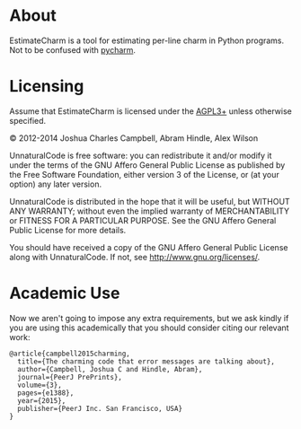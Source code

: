 # About

EstimateCharm is a tool for estimating per-line charm in Python programs. Not to
be confused with [pycharm](https://www.jetbrains.com/pycharm/).

# Licensing

Assume that EstimateCharm is licensed under the [AGPL3+](LICENSE) unless otherwise
specified.

&copy; 2012-2014 Joshua Charles Campbell, Abram Hindle, Alex Wilson

UnnaturalCode is free software: you can redistribute it and/or modify it under
the terms of the GNU Affero General Public License as published by the Free
Software Foundation, either version 3 of the License, or (at your option) any
later version.

UnnaturalCode is distributed in the hope that it will be useful, but WITHOUT
ANY WARRANTY; without even the implied warranty of MERCHANTABILITY or FITNESS
FOR A PARTICULAR PURPOSE.  See the GNU Affero General Public License for more
details.

You should have received a copy of the GNU Affero General Public License along
with UnnaturalCode.  If not, see <http://www.gnu.org/licenses/>.

# Academic Use

Now we aren't going to impose any extra requirements, but we ask kindly if you 
are using this academically that you should consider citing our relevant work:

    @article{campbell2015charming,
      title={The charming code that error messages are talking about},
      author={Campbell, Joshua C and Hindle, Abram},
      journal={PeerJ PrePrints},
      volume={3},
      pages={e1388},
      year={2015},
      publisher={PeerJ Inc. San Francisco, USA}
    }

